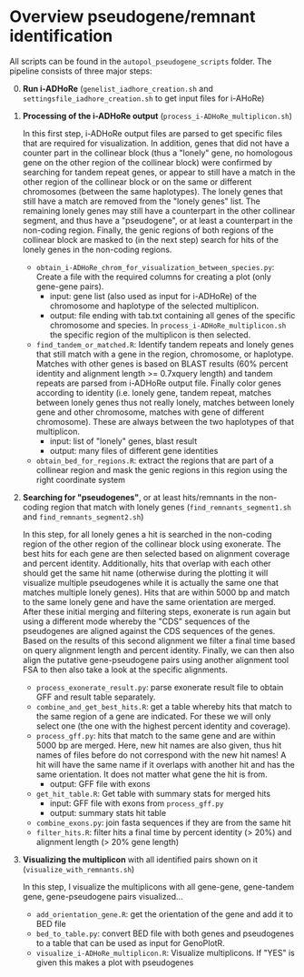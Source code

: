 # Overview pseudogene/remnant identification

All scripts can be found in the `autopol_pseudogene_scripts` folder. The pipeline consists of three major steps:

0. **Run i-ADHoRe** (`genelist_iadhore_creation.sh` and `settingsfile_iadhore_creation.sh` to get input files for i-AHoRe)

1. **Processing of the i-ADHoRe output** (`process_i-ADHoRe_multiplicon.sh`)

   In this first step, i-ADHoRe output files are parsed to get specific files that are required for visualization. In addition, genes that did not have a counter part in the collinear block (thus a "lonely" gene, no homologous gene on the other region of the collinear block) were confirmed by searching for tandem repeat genes, or appear to still have a match in the other region of the collinear block or on the same or different chromosomes (between the same haplotypes). The lonely genes that still have a match are removed from the "lonely genes" list. The remaining lonely genes may still have a counterpart in the other collinear segment, and thus have a "pseudogene", or at least a counterpart in the non-coding region. Finally, the genic regions of both regions of the collinear block are masked to (in the next step) search for hits of the lonely genes in the non-coding regions.

   - `obtain_i-ADHoRe_chrom_for_visualization_between_species.py`: Create a file with the required columns for creating a plot (only gene-gene pairs).
     - input: gene list (also used as input for i-ADHoRe) of the chromosome and haplotype of the selected multiplicon.
     - output: file ending with tab.txt containing all genes of the specific chromosome and species. In `process_i-ADHoRe_multiplicon.sh` the specific region of the multiplicon is then selected.
   - `find_tandem_or_matched.R`: Identify tandem repeats and lonely genes that still match with a gene in the region, chromosome, or haplotype. Matches with other genes is based on BLAST results (60% percent identity and alignment length >= 0.7xquery length) and tandem repeats are parsed from i-ADHoRe output file. Finally color genes according to identity (i.e. lonely gene, tandem repeat, matches between lonely genes thus not really lonely, matches between lonely gene and other chromosome, matches with gene of different chromosome). These are always between the two haplotypes of that multiplicon.
     - input: list of "lonely" genes, blast result
     - output: many files of different gene identities
   - `obtain_bed_for_regions.R`: extract the regions that are part of a collinear region and mask the genic regions in this region using the right coordinate system

2. **Searching for "pseudogenes"**, or at least hits/remnants in the non-coding region that match with lonely genes (`find_remnants_segment1.sh` and `find_remnants_segment2.sh`)

   In this step, for all lonely genes a hit is searched in the non-coding region of the other region of the collinear block using exonerate. The best hits for each gene are then selected based on alignment coverage and percent identity. Additionally, hits that overlap with each other should get the same hit name (otherwise during the plotting it will visualize multiple pseudogenes while it is actually the same one that matches multiple lonely genes). Hits that are within 5000 bp and match to the same lonely gene and have the same orientation are merged. After these initial merging and filtering steps, exonerate is run again but using a different mode whereby the "CDS" sequences of the pseudogenes are aligned against the CDS sequences of the genes. Based on the results of this second alignment we filter a final time based on query alignment length and percent identity. Finally, we can then also align the putative gene-pseudogene pairs using another alignment tool FSA to then also take a look at the specific alignments.

   - `process_exonerate_result.py`: parse exonerate result file to obtain GFF and result table separately.
   - `combine_and_get_best_hits.R`: get a table whereby hits that match to the same region of a gene are indicated. For these we will only select one (the one with the highest percent identity and coverage).
   - `process_gff.py`: hits that match to the same gene and are within 5000 bp are merged. Here, new hit names are also given, thus hit names of files before do not correspond with the new hit names! A hit will have the same name if it overlaps with another hit and has the same orientation. It does not matter what gene the hit is from.
     - output: GFF file with exons
   - `get_hit_table.R`: Get table with summary stats for merged hits 
     - input: GFF file with exons from `process_gff.py`
     - output: summary stats hit table
   - `combine_exons.py`: join fasta sequences if they are from the same hit
   - `filter_hits.R`: filter hits a final time by percent identity (> 20%) and alignment length (> 20% gene length)

3) **Visualizing the multiplicon** with all identified pairs shown on it (`visualize_with_remnants.sh`)

   In this step, I visualize the multiplicons with all gene-gene, gene-tandem gene, gene-pseudogene pairs visualized...
   
   - `add_orientation_gene.R`: get the orientation of the gene and add it to BED file
   - `bed_to_table.py`: convert BED file with both genes and pseudogenes to a table that can be used as input for GenoPlotR.
   - `visualize_i-ADHoRe_multiplicon.R`: Visualize multiplicons. If "YES" is given this makes a plot with pseudogenes